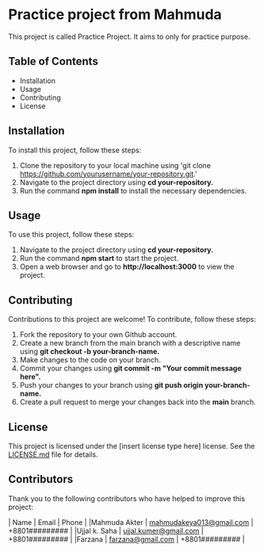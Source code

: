 # Practice project from Mahmuda
This project is called Practice Project. It aims to only for practice purpose.

## Table of Contents
- Installation
- Usage
- Contributing
- License

## Installation
To install this project, follow these steps:
1. Clone the repository to your local machine using 
'git clone https://github.com/yourusername/your-repository.git.'
2. Navigate to the project directory using __cd your-repository.__
3. Run the command __npm install__ to install the necessary dependencies.

## Usage
To use this project, follow these steps:
1. Navigate to the project directory using __cd your-repository.__
2. Run the command __npm start__ to start the project.
3. Open a web browser and go to __http://localhost:3000__ to view the project.

## Contributing
Contributions to this project are welcome! To contribute, follow these steps:
1. Fork the repository to your own Github account.
2. Create a new branch from the main branch with a descriptive name using __git checkout -b your-branch-name.__
3. Make changes to the code on your branch.
4. Commit your changes using __git commit -m "Your commit message here".__
5. Push your changes to your branch using __git push origin your-branch-name.__
6. Create a pull request to merge your changes back into the __main__ branch.

## License
This project is licensed under the [insert license type here] license. See the
[LICENSE.md](https://docs.github.com/en/repositories/managing-your-repositorys-settings-and-features/customizing-your-repository/licensing-a-repository) file for details.

## Contributors
Thank you to the following contributors who have helped to improve this project:

| Name | Email | Phone |
|Mahmuda Akter | mahmudakeya013@gmail.com | +8801######### |
|Ujjal k. Saha | ujjal.kumer@gmail.com | +8801######### |
|Farzana | farzana@gmail.com | +8801######### |
